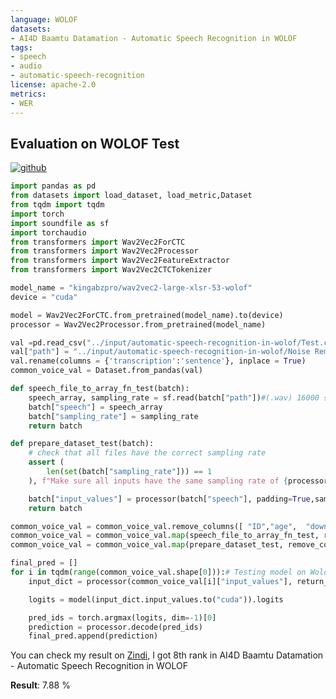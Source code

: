 ```yaml
---
language: WOLOF
datasets:
- AI4D Baamtu Datamation - Automatic Speech Recognition in WOLOF
tags:
- speech
- audio
- automatic-speech-recognition
license: apache-2.0
metrics:
- WER
---
```


## Evaluation on WOLOF Test

[![github](https://img.shields.io/badge/github-ffbf00?logo=github&color=black&style=for-the-badge)](https://github.com/kingabzpro/WOLOF-ASR-Wav2Vec2)
```python
import pandas as pd
from datasets import load_dataset, load_metric,Dataset
from tqdm import tqdm
import torch
import soundfile as sf
import torchaudio
from transformers import Wav2Vec2ForCTC
from transformers import Wav2Vec2Processor
from transformers import Wav2Vec2FeatureExtractor
from transformers import Wav2Vec2CTCTokenizer

model_name = "kingabzpro/wav2vec2-large-xlsr-53-wolof"
device = "cuda"

model = Wav2Vec2ForCTC.from_pretrained(model_name).to(device)
processor = Wav2Vec2Processor.from_pretrained(model_name)

val =pd.read_csv("../input/automatic-speech-recognition-in-wolof/Test.csv")
val["path"] = "../input/automatic-speech-recognition-in-wolof/Noise Removed/tmp/WOLOF_ASR_dataset/noise_remove/"+val["ID"]+".wav"
val.rename(columns = {'transcription':'sentence'}, inplace = True)
common_voice_val = Dataset.from_pandas(val)

def speech_file_to_array_fn_test(batch):
    speech_array, sampling_rate = sf.read(batch["path"])#(.wav) 16000 sample rate
    batch["speech"] = speech_array
    batch["sampling_rate"] = sampling_rate
    return batch

def prepare_dataset_test(batch):
    # check that all files have the correct sampling rate
    assert (
        len(set(batch["sampling_rate"])) == 1
    ), f"Make sure all inputs have the same sampling rate of {processor.feature_extractor.sampling_rate}."

    batch["input_values"] = processor(batch["speech"], padding=True,sampling_rate=batch["sampling_rate"][0]).input_values
    return batch

common_voice_val = common_voice_val.remove_columns([ "ID","age",  "down_votes", "gender",  "up_votes"]) # Remove columns
common_voice_val = common_voice_val.map(speech_file_to_array_fn_test, remove_columns=common_voice_val.column_names)# Applying speech_file_to_array function
common_voice_val = common_voice_val.map(prepare_dataset_test, remove_columns=common_voice_val.column_names, batch_size=8, num_proc=4, batched=True)# Applying prepare_dataset_test function

final_pred = []
for i in tqdm(range(common_voice_val.shape[0])):# Testing model on Wolof Dataset    
    input_dict = processor(common_voice_val[i]["input_values"], return_tensors="pt", padding=True)

    logits = model(input_dict.input_values.to("cuda")).logits

    pred_ids = torch.argmax(logits, dim=-1)[0]
    prediction = processor.decode(pred_ids)
    final_pred.append(prediction)

```
You can check my result on [Zindi](https://zindi.africa/competitions/ai4d-baamtu-datamation-automatic-speech-recognition-in-wolof/leaderboard), I got 8th rank in AI4D Baamtu Datamation - Automatic Speech Recognition in WOLOF

**Result**: 7.88 %
